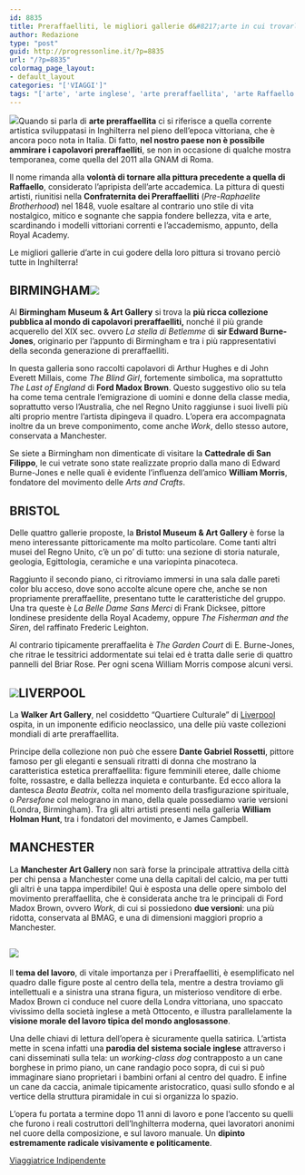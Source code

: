 ```yaml
---
id: 8835
title: Preraffaelliti, le migliori gallerie d&#8217;arte in cui trovarli
author: Redazione
type: "post"
guid: http://progressonline.it/?p=8835
url: "/?p=8835"
colormag_page_layout:
- default_layout
categories: "['VIAGGI']"
tags: "['arte', 'arte inglese', 'arte preraffaellita', 'arte Raffaello', 'migliori musei inghilterra', 'musei inghilterra', 'museo liverpool', 'museo manchester', 'Raffaello', "storia dell'arte"]"
---
```


![](https://progressonline.it/wp-content/uploads/2018/06/The-Garden-Court-Bristol-300x156.jpg)Quando si parla di **arte preraffaellita** ci si riferisce a quella corrente artistica sviluppatasi in Inghilterra nel pieno dell’epoca vittoriana, che è ancora poco nota in Italia. Di fatto, **nel nostro paese non è possibile ammirare i capolavori preraffaelliti**, se non in occasione di qualche mostra temporanea, come quella del 2011 alla GNAM di Roma.

Il nome rimanda alla **volontà di tornare alla pittura precedente a quella di Raffaello**, considerato l’apripista dell’arte accademica. La pittura di questi artisti, riunitisi nella **Confraternita dei Preraffaelliti** (*Pre-Raphaelite Brotherhood*) nel 1848, vuole esaltare al contrario uno stile di vita nostalgico, mitico e sognante che sappia fondere bellezza, vita e arte, scardinando i modelli vittoriani correnti e l’accademismo, appunto, della Royal Academy.

Le migliori gallerie d’arte in cui godere della loro pittura si trovano perciò tutte in Inghilterra!

## **BIRMINGHAM![](https://progressonline.it/wp-content/uploads/2018/06/Birmingham-Museum-Art-Gallery-300x225.jpg)**

Al **Birmingham Museum &amp; Art Gallery** si trova la **più ricca collezione pubblica al mondo di capolavori preraffaelliti,** nonché il più grande acquerello del XIX sec. ovvero *La stella di Betlemme* di **sir Edward Burne-Jones**, originario per l’appunto di Birmingham e tra i più rappresentativi della seconda generazione di preraffaelliti.

In questa galleria sono raccolti capolavori di Arthur Hughes e di John Everett Millais, come *The Blind Girl*, fortemente simbolica, ma soprattutto *The Last of England* di **Ford Madox Brown**. Questo suggestivo olio su tela ha come tema centrale l’emigrazione di uomini e donne della classe media, soprattutto verso l’Australia, che nel Regno Unito raggiunse i suoi livelli più alti proprio mentre l’artista dipingeva il quadro. L’opera era accompagnata inoltre da un breve componimento, come anche *Work*, dello stesso autore, conservata a Manchester.

Se siete a Birmingham non dimenticate di visitare la **Cattedrale di San Filippo**, le cui vetrate sono state realizzate proprio dalla mano di Edward Burne-Jones e nelle quali è evidente l’influenza dell’amico **William Morris**, fondatore del movimento delle *Arts and Crafts*.

## **BRISTOL**

Delle quattro gallerie proposte, la **Bristol Museum &amp; Art Gallery** è forse la meno interessante pittoricamente ma molto particolare. Come tanti altri musei del Regno Unito, c’è un po’ di tutto: una sezione di storia naturale, geologia, Egittologia, ceramiche e una variopinta pinacoteca.

Raggiunto il secondo piano, ci ritroviamo immersi in una sala dalle pareti color blu acceso, dove sono accolte alcune opere che, anche se non propriamente preraffaellite, presentano tutte le caratteristiche del gruppo. Una tra queste è *La Belle Dame Sans Merci* di Frank Dicksee, pittore londinese presidente della Royal Academy, oppure *The Fisherman and the Siren*, del raffinato Frederic Leighton.

Al contrario tipicamente preraffaelita è *The Garden Court* di E. Burne-Jones, che ritrae le tessitrici addormentate sui telai ed è tratta dalle serie di quattro pannelli del Briar Rose. Per ogni scena William Morris compose alcuni versi.

## **![](https://progressonline.it/wp-content/uploads/2018/06/Walker-Art-Gallery-Liverpool-300x200.jpg)LIVERPOOL**

La **Walker Art Gallery**, nel cosiddetto “Quartiere Culturale” di [Liverpool](https://viaggiatriceindipendente.wordpress.com/2018/02/09/liverpool-un-salto-nella-citta-dei-beatles/) ospita, in un imponente edificio neoclassico, una delle più vaste collezioni mondiali di arte preraffaellita.

Principe della collezione non può che essere **Dante Gabriel Rossetti**, pittore famoso per gli eleganti e sensuali ritratti di donna che mostrano la caratteristica estetica preraffaellita: figure femminili eteree, dalle chiome folte, rossastre, e dalla bellezza inquieta e conturbante. Ed ecco allora la dantesca *Beata Beatrix*, colta nel momento della trasfigurazione spirituale, o *Persefone* col melograno in mano, della quale possediamo varie versioni (Londra, Birmingham). Tra gli altri artisti presenti nella galleria **William Holman Hunt**, tra i fondatori del movimento, e James Campbell.

## **MANCHESTER**

La **Manchester Art Gallery** non sarà forse la principale attrattiva della città per chi pensa a Manchester come una della capitali del calcio, ma per tutti gli altri è una tappa imperdibile! Qui è esposta una delle opere simbolo del movimento preraffaellita, che è considerata anche tra le principali di Ford Madox Brown, ovvero *Work*, di cui si possiedono **due versioni**: una più ridotta, conservata al BMAG, e una di dimensioni maggiori proprio a Manchester.

## **![](https://progressonline.it/wp-content/uploads/2018/06/Work-F.-M.-Brown-Manchester-300x200.jpg)**

Il **tema del lavoro**, di vitale importanza per i Preraffaelliti, è esemplificato nel quadro dalle figure poste al centro della tela, mentre a destra troviamo gli intellettuali e a sinistra una strana figura, un misterioso venditore di erbe. Madox Brown ci conduce nel cuore della Londra vittoriana, uno spaccato vivissimo della società inglese a metà Ottocento, e illustra parallelamente la **visione morale del lavoro tipica del mondo anglosassone**.

Una delle chiavi di lettura dell’opera è sicuramente quella satirica. L’artista mette in scena infatti una **parodia del sistema sociale inglese** attraverso i cani disseminati sulla tela: un *working-class dog* contrapposto a un cane borghese in primo piano, un cane randagio poco sopra, di cui si può immaginare siano proprietari i bambini orfani al centro del quadro. E infine un cane da caccia, animale tipicamente aristocratico, quasi sullo sfondo e al vertice della struttura piramidale in cui si organizza lo spazio.

L’opera fu portata a termine dopo 11 anni di lavoro e pone l’accento su quelli che furono i reali costruttori dell’Inghilterra moderna, quei lavoratori anonimi nel cuore della composizione, e sul lavoro manuale. Un **dipinto estremamente radicale visivamente e politicamente**.

[Viaggiatrice Indipendente ](https://viaggiatriceindipendente.wordpress.com/)